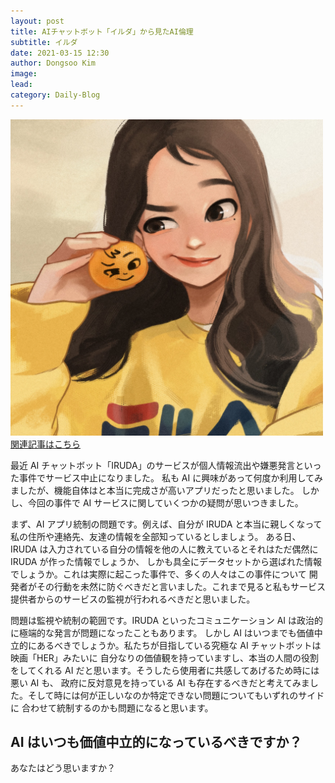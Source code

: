 ```yaml
---
layout: post
title: AIチャットボット「イルダ」から見たAI倫理
subtitle: イルダ
date: 2021-03-15 12:30
author: Dongsoo Kim
image:
lead:
category: Daily-Blog
---
```


<img src='img/post_img/daily_blog/iruda.jpg' alt='iruda' width='500px'><br>
<a href='http://japan.hani.co.kr/arti/opinion/38819.html'>関連記事はこちら</a>

最近 AI チャットボット「IRUDA」のサービスが個人情報流出や嫌悪発言といった事件でサービス中止になりました。
私も AI に興味があって何度か利用してみましたが、機能自体はと本当に完成さが高いアプリだったと思いました。
しかし、今回の事件で AI サービスに関していくつかの疑問が思いつきました。

まず、AI アプリ統制の問題です。例えば、自分が IRUDA と本当に親しくなって私の住所や連絡先、友達の情報を全部知っているとしましょう。
ある日、IRUDA は入力されている自分の情報を他の人に教えているとそれはただ偶然に IRUDA が作った情報でしょうか、
しかも具全にデータセットから選ばれた情報でしょうか。これは実際に起こった事件で、多くの人々はこの事件について
開発者がその行動を未然に防ぐべきだと言いました。これまで見ると私もサービス提供者からのサービスの監視が行われるべきだと思いました。

問題は監視や統制の範囲です。IRUDA といったコミュニケーション AI は政治的に極端的な発言が問題になったこともあります。
しかし AI はいつまでも価値中立的にあるべきでしょうか。私たちが目指している究極な AI チャットボットは映画「HER」みたいに
自分なりの価値観を持っていますし、本当の人間の役割をしてくれる AI だと思います。そうしたら使用者に共感してあげるため時には悪い AI も、
政府に反対意見を持っている AI も存在するべきだと考えてみました。そして時には何が正しいなのか特定できない問題についてもいずれのサイドに
合わせて統制するのかも問題になると思います。

## **AI はいつも価値中立的になっているべきですか？**

あなたはどう思いますか？<br>
